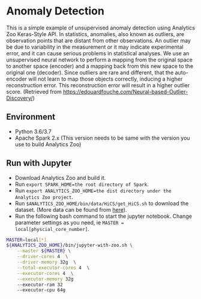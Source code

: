 # Anomaly Detection
This is a simple example of unsupervised anomaly detection using Analytics Zoo Keras-Style API. In statistics, anomalies, also known as outliers, are observation points that are distant from other observations. An outlier may be due to variability in the measurement or it may indicate experimental error, and it can cause serious problems in statistical analyses.
We use an unsupervised neural network to perform a mapping from the original space to another space (encoder) and a mapping back from this new space to the original one (decoder).
Since outliers are rare and different, that the auto-encoder will not learn to map those objects correctly, inducing a higher reconstruction error. This reconstruction error will result in a higher outlier score.
(Retrieved from https://edouardfouche.com/Neural-based-Outlier-Discovery/)

## Environment
* Python 3.6/3.7
* Apache Spark 2.x (This version needs to be same with the version you use to build Analytics Zoo)

## Run with Jupyter
* Download Analytics Zoo and build it.
* Run `export SPARK_HOME=the root directory of Spark`.
* Run `export ANALYTICS_ZOO_HOME=the dist directory under the Analytics Zoo project`.
* Run `$ANALYTICS_ZOO_HOME/bin/data/HiCS/get_HiCS.sh` to download the dataset. (More data can be found from [here](https://www.ipd.kit.edu/~muellere/HiCS/)).
* Run the following bash command to start the jupyter notebook. Change parameter settings as you need, ie `MASTER = local[physcial_core_number]`.
```bash
MASTER=local[*]
${ANALYTICS_ZOO_HOME}/bin/jupyter-with-zoo.sh \
    --master ${MASTER} \
    --driver-cores 4  \
    --driver-memory 32g  \
    --total-executor-cores 4  \
    --executor-cores 4  \
    --executor-memory 32g
    --executor-ram 32
    --executor-cpu 64g
```
